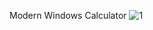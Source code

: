 Modern Windows Calculator
![1](https://user-images.githubusercontent.com/61477088/202562908-690e0caf-74c9-4966-afd3-540cdeb4e5fc.png)
